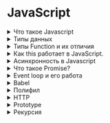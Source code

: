 # JavaScript


<details>
    <summary>Что такое Javascript</summary>
      
  _**JavaScript**_ (JS) - это высокоуровневый( язык программировани),который применяется преимущественно для создания интерактивных веб-страниц.
  Он был создан в 1995 году и разработан компанией Netscape. JavaScript позволяет встраивать скрипты непосредственно в HTML-код веб-страницы,
  что позволяет изменять содержание страницы, обрабатывать события и взаимодействовать с пользователем без необходимости загрузки дополнительных ресурсов с сервера.
 
  Примеры функциональности JavaScript включают в себя изменение содержания HTML-элементов, обработку событий (например, кликов мыши или нажатий клавиш),
  валидацию форм, анимацию элементов, отправку запросов на сервер и динамическое обновление содержания страницы без необходимости её полной перезагрузки.

</details>

<details>
    <summary>Типы данных</summary>

    null - содержит одно значение (null)
    undefined - означает, что значение не было присвоено
    boolean.
    number.
    string.
    object - хранят коллекции данных
    Символ (symbol) - примитивный тип данных,использующийся для создания уникальных идентификаторов.
 *   let in = Symbol("id")

    BigInt - позволяет работать с числами большой длинны

</details>

<details>
    <summary>Типы Function и их отличия</summary>

  _**Function**_ - это блок кода который может быть использован множество раз.
  В JavaScript существует несколько типов функций, и их особенности могут варьироваться.
  Вот некоторые из основных типов функций:

 1 _**Объявление функции**_ (Function Declaration):
```js
 function myFunction() {
  // код функции
}
```
 - **Хостинг (Hoisting)**: Объявления функций поднимаются вверх в пределах своей области видимости, поэтому функцию можно вызвать до ее фактического объявления в коде.

 2  _**Выражение функции**_ (Function Expression):
```js
 let myFunction = function() {
  // код функции
};
```
 - **Хостинг**: Выражения функций не поднимаются вверх, как объявления функций. Вызывать функцию до ее объявления приведет к ошибке.

 3 _**Стрелочные функции (Arrow Functions):**_ 
```js
 const myFunction = () => {
  // код функции
};
```
 - **Контекст (this)**:Стрелочные функции не имеют собственного значения _**this**_ и заимствуют его из родительской области видимости.


 4 _**Конструктор функции**_ (Function Constructor):  
```js
 var myFunction = new Function('a', 'b', 'return a + b');
```
 - **Не рекомендуется**: Использование конструктора функций обычно не рекомендуется из-за потенциальных проблем с безопасностью и производительностью.

 5 _**Методы объекта:**_
 Функции, которые являются частью объекта, называются методами объекта.
```js
 var obj = {
  myMethod: function() {
    // код метода
  }
};
```
 - **Контекст (this)**: Контекст метода будет объект, к которому он принадлежит.



    

</details>

<details>
    <summary>Как this работает в JavaScript.</summary>

В JavaScript ключевое слово _**this**_ используется для ссылки на текущий объект, 
в контексте которого выполняется код. Значение this зависит от того, как вызывается функция.

#### Глобальный контекст:
* Если _**this**_ используется вне функции или объекта, оно ссылается 
на глобальный объект, который, в браузере, обычно является объектом window.
```js
console.log(this); // В глобальном контексте, например, в браузере, это будет объект window

```
#### Внутри функции:
* Значение _**this**_ внутри функции зависит от того, как функция была вызвана.

#### В строгом режиме( '_**use strict**_ ' ):
В строгом режиме this внутри функции, вызванной без контекста, будет **undefined**.
```js
'use strict';
function showThis() {
  console.log(this); // undefined
}
showThis();
```
#### Не в строгом режиме:
В нестрогом режиме _**this**_ внутри функции, вызванной без контекста, будет ссылаться на глобальный объект.
```js
function showThis() {
  console.log(this); // window (в браузере)
}
showThis();
```
#### Вызов функции как метода объекта:
Когда функция вызывается как метод объекта, _**this**_ ссылается на сам объект.
```js
const obj = {
  name: 'Example',
  showName: function() {
    console.log(this.name); // Example
  }
};
obj.showName();
```
#### Вызов функции с использованием call, apply или bind:
Методы _**call**_, _**apply**_ или _**bind**_ позволяют установить явный контекст вызова для функции.
```js
function sayHi() {
  console.log(`Hello, ${this.name}!`);
}

const person = { name: 'John' };

sayHi.call(person); // Hello, John!
sayHi.apply(person); // Hello, John!

const boundFunc = sayHi.bind(person);
boundFunc(); // Hello, John!
```
#### В стрелочных функциях:
Стрелочные функции не создают свой собственный контекст _**this**_ и заимствуют его у окружающего кода.
```js
const arrowFunction = () => {
  console.log(this); // Зависит от контекста, в котором была объявлена стрелочная функция
};
arrowFunction();
```
Использование _**this**_ может иногда быть запутанным, поэтому важно понимать, как оно ведет себя в различных сценариях вызова функций.
</details>

<details>
    <summary>Асинхронность в Javascript</summary>

Асинхронность в JavaScript - это концепция выполнения операций без блокировки основного потока выполнения программы. Вместо того чтобы ждать завершения операции, скрипт продолжает выполнение и внимание возвращается к операции позже, когда она завершится.

В JavaScript асинхронность обычно реализуется с использованием колбэков (callback functions), промисов (promises) и асинхронных функций (async/await). Вот несколько основных механизмов:

  _**Callback функции:**_ Функции, которые передаются в другие функции в качестве аргументов и вызываются после завершения определенной операции. Пример:
```js
 setTimeout(function() {
  console.log('Этот код выполнится спустя 2 секунды');
}, 2000);
```
_**Промисы (Promises):**_ Объекты, представляющие успешное или неудачное завершение асинхронной операции. Пример:
```js
 const promise = new Promise((resolve, reject) => {
  setTimeout(() => {
    resolve('Операция выполнена успешно');
  }, 2000);
});

promise.then((result) => {
  console.log(result);
});
```
_**Async/await:**_ Синтаксический сахар для работы с промисами, делая код более читаемым. Пример:
```js
async function example() {
    try {
        const result = await someAsyncFunction();
        console.log(result);
    } catch (error) {
        console.error(error);
    }
}
```
Асинхронность позволяет эффективно обрабатывать операции ввода/вывода (например, запросы к серверу, чтение/запись файлов) и создавать более отзывчивые интерфейсы в веб-приложениях, избегая блокировки основного потока выполнения кода.

</details>

<details>
    <summary>Что такое Promise?</summary>

_**Promise**_ — специальный объект JavaScript, который используется для написания и
обработки асинхронного кода. Асинхронные функции возвращают объект Promise в качестве значения.
Внутри промиса работает асинхронная операция,
которая управляет его состоянием.

#### Промис может находиться в одном из трёх состояний:

- **pending** — промис ожидает, если результат не готов. То есть,
  ожидает завершение чего-либо(например, завершения асинхронной операции).
- **fulfilled** — получен результат;
- **rejected** — ошибка.

#### На promise можно навешивать колбэки двух типов:

* resolve – срабатывают, когда promise в состоянии «выполнен успешно».
* reject – срабатывают, когда promise в состоянии «выполнен с ошибкой».

#### Промис создаётся с помощью конструктора:
 ```js
 const promise = new Promise((resolve, reject) => ({...
}));
 ```

#### Методы объекта Promise
- **`Promise.all()`** - используют,
  когда нужно запустить несколько промисов параллельно и дождаться их выполнения.
  Возвращает массив значений всех переданных промисов, при этом сохраняя порядок оригинального (переданного) массива, но не порядок выполнения.
- **`Promise.allSettled()`** - Ожидает завершения всех полученных промисов (как исполнения так и отклонения).
  Возвращает промис, который исполняется когда все полученные промисы завершены (исполнены или отклонены),
  содержащий массив результатов исполнения полученных промисов.
- **`Promise.race()`** - используют, чтобы запустить несколько промисов и дождаться того,
  который выполнится быстрее.
  Принимает итерируемую коллекцию промисов (чаще всего — массив) и возвращает новый промис.
  Он завершится, когда завершится самый быстрый из всех переданных. Остальные промисы будут проигнорированы.
- **`Promise.reject(reason)`** - Возвращает промис, отклонённый из-за reason.
- **`Promise.resolve(value)`** - Возвращает промис, исполненный с результатом value.


<details>
    <summary>Пример кода .all()</summary>

```js
const promise1 = new Promise(resolve => setTimeout(() => resolve(1), 5000))
const promise2 = new Promise(resolve => setTimeout(() => resolve(2), 2000))
const promise3 = new Promise(resolve => setTimeout(() => resolve(3), 1000))

Promise.all([promise1, promise2, promise3])
  .then(([response1, response2, response3]) => {
    console.log(response1)
    // 1
    console.log(response2)
    // 2
    console.log(response3)
    // 3
  })
```
</details>


<details>
  <summary>Пример кода .race()</summary>

```js
const slow = new Promise(resolve => setTimeout(() => resolve(1), 6000))
const fast = new Promise(resolve => setTimeout(() => resolve(2), 3000))
const theFastest = new Promise(resolve => setTimeout(() => resolve(3), 1000))

Promise.race([slow, fast, theFastest])
        .then((value) => {
          console.log(value)
          // 3
        })
```
В консоль запишется результат выполнения theFastest, так как он выполнился быстрее всех.

</details>


</details>
 
<details>
    <summary>Event loop и его работа</summary>

В JavaScript, _**event loop**_ (цикл событий) - это механизм, который управляет порядком выполнения кода в асинхронной среде. Он позволяет обрабатывать события и выполнять асинхронный код без блокировки основного потока выполнения.

### Основные компоненты цикла событий в JavaScript:

#### Call Stack (Стек вызовов):
Это структура данных, которая отслеживает, в какой функции или части кода в данный момент находится выполнение.

#### Web APIs (веб-API): 
Браузер предоставляет веб-API, такие как _**setTimeout, fetch, XMLHttpRequest**_, которые позволяют выполнять асинхронный код.

#### Callback Queue (Очередь обратных вызовов):
Когда асинхронная операция завершается, её колбэк (функция обратного вызова) помещается в очередь обратных вызовов.

#### Event Loop (Цикл событий):
Он непрерывно проверяет стек вызовов и очередь обратных вызовов. Если стек вызовов пуст, и есть колбэк в очереди, он перемещает колбэк из очереди в стек вызовов для выполнения.

### Пример простого цикла событий в JavaScript:
```js
console.log('Start');

// Асинхронная операция с таймером
setTimeout(function() {
    console.log('Timeout callback');
}, 2000);

console.log('End');
```
В данном примере, порядок вывода будет "Start", затем "End", и, наконец, "Timeout callback". После установки таймера setTimeout, код продолжает выполнение без ожидания завершения таймера. Когда таймер завершается, его колбэк добавляется в очередь обратных вызовов, и цикл событий помещает его в стек вызовов для выполнения.

</details>

<details>
    <summary>Babel</summary>

_**Babel**_: это транспилер, который переписывает современный JavaScript-код в предыдущий стандарт.

_**Он состоит из двух частей**_:

1. Транспилер, который переписывает код. Разработчик запускает Babel на своём компьютере, и он переписывает код в старый стандарт. После этого код отправляется на сайт.

2. Полифил. Новые возможности языка могут включать встроенные функции и синтаксические конструкции. Транспилер переписывает код, преобразовывая новые синтаксические конструкции в старые.

</details>

<details>
    <summary>Полифил</summary>

_**Полифил**_ — это фрагмент кода (в сети — обычно JavaScript), который позволяет использовать современную функциональность(фичи) в более старых браузерах, которые не поддерживают ее по умолчанию.
Например, полифил можно использовать, чтобы эмулировать функциональность text-shadow в IE7 с помощью нативных фильтров браузера, или рем и медиавыражения, динамически меняя стилизацию в нужных случаях с помощью JavaScript, или что-либо еще, что вам потребуется.

</details>

<details>
    <summary>HTTP</summary>

_**HTTP (Hypertext Transfer Protocol)**_ определяет набор методов запросов, которые могут быть использованы для взаимодействия с ресурсами на веб-сервере. Вот четыре основных метода HTTP:

_**GET**_: Запрашивает представление ресурса. Запрос с использованием метода GET должен получить данные без внесения изменений в сервер или его состояние.

_**POST**_ : Используется для отправки данных на сервер для создания нового ресурса. Часто используется при отправке данных формы на веб-сайт.

_**PUT**_ : Запрос на изменение или создание ресурса на сервере. Клиент указывает новое представление ресурса, и сервер должен либо создать новый ресурс, либо заменить существующий.

_**DELETE**_ :
Запрос на удаление указанного ресурса на сервере.

_**Структура запроса**_

_**URL (Uniform Resource Locator)**_:Это адрес, по которому расположен ресурс на сервере. Например, https://api.example.com/users.

_**Заголовки (Headers)**_:Заголовки содержат метаданные запроса, такие как тип контента, формат данных, авторизационные данные и др.

_**Тело запроса (Request Body)**_:Присутствует в запросах типа POST, PUT, PATCH и содержит данные, которые вы хотите отправить на сервер. Обычно представлено в форматах JSON, XML или других, в зависимости от API.

Это основные методы HTTP, хотя существуют и другие, такие как PATCH, OPTIONS, HEAD и другие, каждый из которых предназначен для выполнения конкретных задач в рамках взаимодействия клиент-сервер.
</details>

<details>
    <summary>Prototype</summary>

Прототип (_**prototype**_) в JavaScript - это специальный объект, который используется для определения свойств и методов, которые будут унаследованы другими объектами. В простых словах, это как "заготовка" для создания новых объектов.

Когда вы создаете объект в JavaScript, у него есть прототип, который определяет его базовые свойства и методы. Если какое-то свойство или метод не найдено непосредственно в объекте, JavaScript ищет их в прототипе. Если они не найдены там, поиск продолжается в прототипе прототипа, и так далее, до тех пор, пока не будет найдено нужное свойство или метод, или не достигнут конечный прототип (обычно Object.prototype).

Прототипы позволяют создавать объекты на основе существующих, обеспечивая механизм наследования в JavaScript.

</details>

<details>
    <summary>Рекурсия</summary>

_**Рекурсия**_: Это функция, которая вызывает саму себя внутри самой себя.уловия рекурсии при котром она будет вызывать саму себя.

_**Два признака рекурсии**_: Уловия рекурсии при котором она будет вызывать саму себя. Условия остановки(что бы не было переполниния стека ?)
</details>









